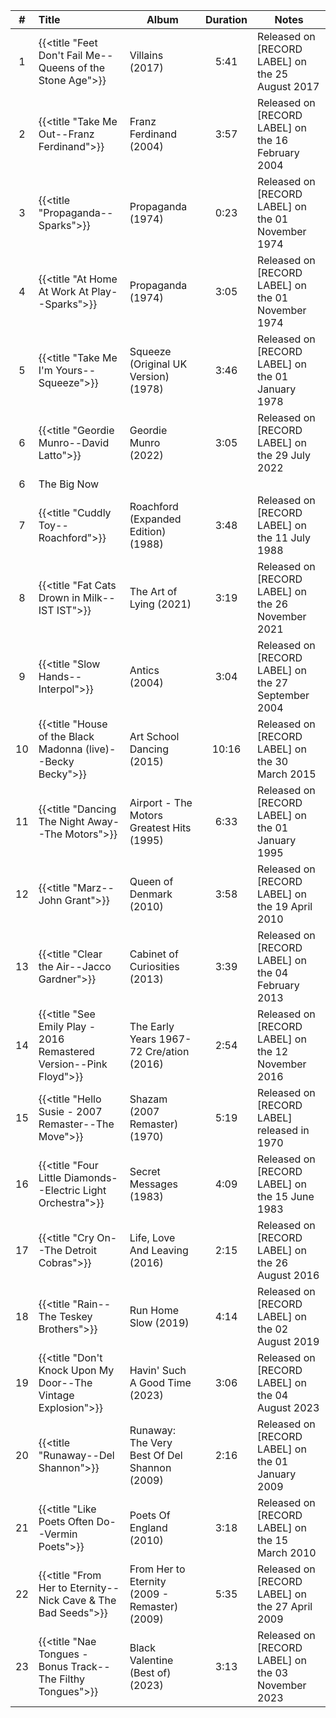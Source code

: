 | #  | Title                                                              | Album                                         | Duration | Notes                                               |
|:--:|:-------------------------------------------------------------------|-----------------------------------------------|:--------:|-----------------------------------------------------|
| 1  | {{<title "Feet Don't Fail Me--Queens of the Stone Age">}}          | Villains (2017)                               |   5:41   | Released on [RECORD LABEL] on the 25 August 2017    |
| 2  | {{<title "Take Me Out--Franz Ferdinand">}}                         | Franz Ferdinand (2004)                        |   3:57   | Released on [RECORD LABEL] on the 16 February 2004  |
| 3  | {{<title "Propaganda--Sparks">}}                                   | Propaganda (1974)                             |   0:23   | Released on [RECORD LABEL] on the 01 November 1974  |
| 4  | {{<title "At Home At Work At Play--Sparks">}}                      | Propaganda (1974)                             |   3:05   | Released on [RECORD LABEL] on the 01 November 1974  |
| 5  | {{<title "Take Me I'm Yours--Squeeze">}}                           | Squeeze (Original UK Version) (1978)          |   3:46   | Released on [RECORD LABEL] on the 01 January 1978   |
| 6  | {{<title "Geordie Munro--David Latto">}}                           | Geordie Munro (2022)                          |   3:05   | Released on [RECORD LABEL] on the 29 July 2022      |
| 6  | The Big Now           |                                               |          |                                                     |
| 7  | {{<title "Cuddly Toy--Roachford">}}                                | Roachford (Expanded Edition) (1988)           |   3:48   | Released on [RECORD LABEL] on the 11 July 1988      |
| 8  | {{<title "Fat Cats Drown in Milk--IST IST">}}                      | The Art of Lying (2021)                       |   3:19   | Released on [RECORD LABEL] on the 26 November 2021  |
| 9  | {{<title "Slow Hands--Interpol">}}                                 | Antics (2004)                                 |   3:04   | Released on [RECORD LABEL] on the 27 September 2004 |
| 10 | {{<title "House of the Black Madonna (live)--Becky Becky">}}       | Art School Dancing (2015)                     |  10:16   | Released on [RECORD LABEL] on the 30 March 2015     |
| 11 | {{<title "Dancing The Night Away--The Motors">}}                   | Airport - The Motors Greatest Hits (1995)     |   6:33   | Released on [RECORD LABEL] on the 01 January 1995   |
| 12 | {{<title "Marz--John Grant">}}                                     | Queen of Denmark (2010)                       |   3:58   | Released on [RECORD LABEL] on the 19 April 2010     |
| 13 | {{<title "Clear the Air--Jacco Gardner">}}                         | Cabinet of Curiosities (2013)                 |   3:39   | Released on [RECORD LABEL] on the 04 February 2013  |
| 14 | {{<title "See Emily Play - 2016 Remastered Version--Pink Floyd">}} | The Early Years 1967-72 Cre/ation (2016)      |   2:54   | Released on [RECORD LABEL] on the 12 November 2016  |
| 15 | {{<title "Hello Susie - 2007 Remaster--The Move">}}                | Shazam (2007 Remaster) (1970)                 |   5:19   | Released on [RECORD LABEL] released in 1970         |
| 16 | {{<title "Four Little Diamonds--Electric Light Orchestra">}}       | Secret Messages (1983)                        |   4:09   | Released on [RECORD LABEL] on the 15 June 1983      |
| 17 | {{<title "Cry On--The Detroit Cobras">}}                           | Life, Love And Leaving (2016)                 |   2:15   | Released on [RECORD LABEL] on the 26 August 2016    |
| 18 | {{<title "Rain--The Teskey Brothers">}}                            | Run Home Slow (2019)                          |   4:14   | Released on [RECORD LABEL] on the 02 August 2019    |
| 19 | {{<title "Don't Knock Upon My Door--The Vintage Explosion">}}      | Havin' Such A Good Time (2023)                |   3:06   | Released on [RECORD LABEL] on the 04 August 2023    |
| 20 | {{<title "Runaway--Del Shannon">}}                                 | Runaway: The Very Best Of Del Shannon (2009)  |   2:16   | Released on [RECORD LABEL] on the 01 January 2009   |
| 21 | {{<title "Like Poets Often Do--Vermin Poets">}}                    | Poets Of England (2010)                       |   3:18   | Released on [RECORD LABEL] on the 15 March 2010     |
| 22 | {{<title "From Her to Eternity--Nick Cave & The Bad Seeds">}}      | From Her to Eternity (2009 - Remaster) (2009) |   5:35   | Released on [RECORD LABEL] on the 27 April 2009     |
| 23 | {{<title "Nae Tongues - Bonus Track--The Filthy Tongues">}}        | Black Valentine (Best of) (2023)              |   3:13   | Released on [RECORD LABEL] on the 03 November 2023  |





